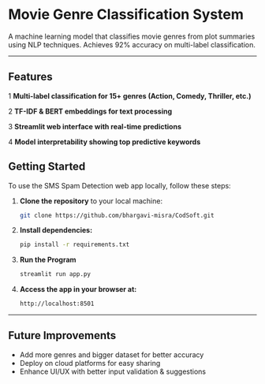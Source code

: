 # Movie Genre Classification System

A machine learning model that classifies movie genres from plot summaries using NLP techniques. Achieves 92% accuracy on multi-label classification.

---

## Features

1 **Multi-label classification for 15+ genres (Action, Comedy, Thriller, etc.)**

2 **TF-IDF & BERT embeddings for text processing**

3 **Streamlit web interface with real-time predictions**

4 **Model interpretability showing top predictive keywords**

 ## Getting Started

To use the SMS Spam Detection web app locally, follow these steps:

1. **Clone the repository** to your local machine:
   ```bash
   git clone https://github.com/bhargavi-misra/CodSoft.git
   

2. **Install dependencies:**
   ```bash
   pip install -r requirements.txt

3. **Run the Program**
   ```bash
   streamlit run app.py

4. **Access the app in your browser at:**
   ```bash
   http://localhost:8501

---
## Future Improvements

- Add more genres and bigger dataset for better accuracy
- Deploy on cloud platforms for easy sharing
- Enhance UI/UX with better input validation & suggestions

